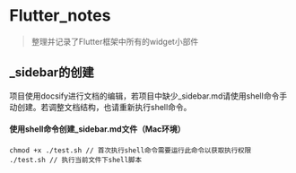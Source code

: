 # Flutter_notes

> 整理并记录了Flutter框架中所有的widget小部件

## _sidebar的创建

项目使用docsify进行文档的编辑，若项目中缺少_sidebar.md请使用shell命令手动创建。若调整文档结构，也请重新执行shell命令。

#### 使用shell命令创建_sidebar.md文件（Mac环境）

```
chmod +x ./test.sh // 首次执行shell命令需要运行此命令以获取执行权限
./test.sh // 执行当前文件下shell脚本
```

